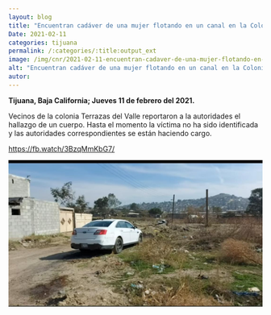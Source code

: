 ```yaml
---
layout: blog
title: "Encuentran cadáver de una mujer flotando en un canal en la Colonia Terrazas del Valle"
Date: 2021-02-11
categories: tijuana
permalink: /:categories/:title:output_ext
image: /img/cnr/2021-02-11-encuentran-cadaver-de-una-mujer-flotando-en-un-canal.jpg
alt: "Encuentran cadáver de una mujer flotando en un canal en la Colonia Terrazas del Valle"
autor:
---
```


**Tijuana, Baja California; Jueves 11 de febrero del 2021.** 

Vecinos de la colonia Terrazas del Valle reportaron a la autoridades el hallazgo de un cuerpo. Hasta el momento la víctima no ha sido identificada y las autoridades correspondientes se están haciendo cargo. 

https://fb.watch/3BzqMmKbG7/ 

<div id="carouselExampleSlidesOnly" class="carousel slide" data-ride="carousel">
  <div class="carousel-inner">
    <div class="carousel-item active">
       <img class="d-block w-100" src="/img/cnr/2021-02-11-encuentran-cadaver-de-una-mujer-flotando-en-un-canal.jpg" loading="lazy"  alt="Encuentran cadáver de una mujer flotando en un canal en la Colonia Terrazas del Valle">
    </div>
  </div>
</div>